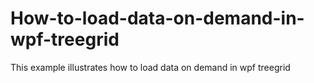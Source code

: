 # How-to-load-data-on-demand-in-wpf-treegrid
This example illustrates how to load data on demand in wpf treegrid
